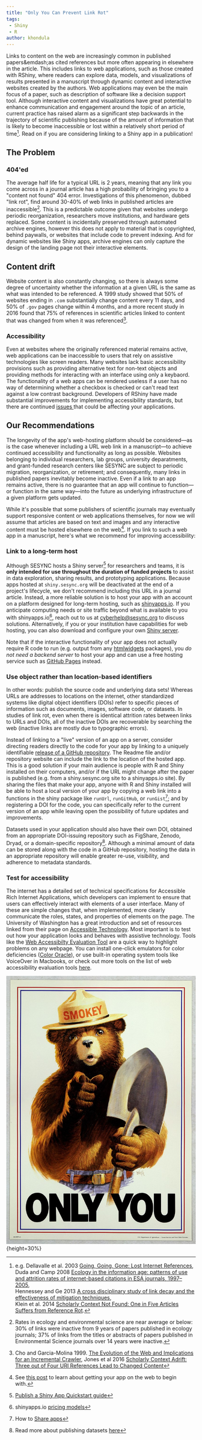 ```yaml
---
title: "Only You Can Prevent Link Rot"
tags:
 - Shiny
 - R
author: khondula
---
```


Links to content on the web are increasingly common in published papers&emdash;as cited references but more often appearing in elsewhere in the article. This includes links to web applications, such as those created with RShiny, where readers can explore data, models, and visualizations of results presented in a manuscript through dynamic content and interactive websites created by the authors. Web applications may even be the main focus of a paper, such as description of software like a decision support tool. Although interactive content and visualizations have great potential to enhance communication and engagement around the topic of an article, current practice has raised alarm as a significant step backwards in the trajectory of scientific publishing because of the amount of information that is likely to become inaccessible or lost within a relatively short period of time[^1]. Read on if you are considering linking to a Shiny app in a publication!

## The Problem 

### 404'ed

The average half life for a typical URL is 2 years, meaning that any link you come across in a journal article has a high probability of bringing you to a "content not found" 404 error. Investigations of this phenomenon, dubbed "link rot", find around 30-40% of web links in published articles are inaccessible[^2]. This is a predictable outcome given that websites undergo periodic reorganization, researchers move institutions, and hardware gets replaced. Some content is incidentally preserved through automated archive engines, however this does not apply to material that is copyrighted, behind paywalls, or websites that include code to prevent indexing. And for dynamic websites like Shiny apps, archive engines can only capture the design of the landing page not their interactive elements. 

## Content drift

Website content is also constantly changing, so there is always some degree of uncertainty whether the information at a given URL is the same as what was intended to be referenced. A 1999 study showed that 50% of websites ending in `.com` substantially change content every 11 days, and 50% of `.gov` pages change within 4 months, and a more recent study in 2016 found that 75% of references in scientific articles linked to content that was changed from when it was referenced[^3].

### Accessibility

Even at websites where the originally referenced material remains active, web applications can be inaccessible to users that rely on assistive technologies like screen readers. Many websites lack basic accessibility provisions such as providing alternative text for non-text objects and providing methods for interacting with an interface using only a keybaord. The functionality of a web apps can be rendered useless if a user has no way of determining whether a checkbox is checked or can't read text against a low contrast background. Developers of RShiny have made substantial improvements for implementing accessibility standards, but there are continued [issues ](https://github.com/rstudio/shiny/labels/Type%3A%20Accessibility) that could be affecting your applications. 

## Our Recommendations

The longevity of the app's web-hosting platform should be considered&mdash;as is the case whenever including a URL web link in a manuscript&mdash;to achieve continued accessibility and functionality as long as possible. Websites belonging to individual researchers, lab groups, university deparatments, and grant-funded research centers like SESYNC are subject to periodic migration, reorganization, or retirement; and consequently, many links in published papers inevitably become inactive. Even if a link to an app remains active, there is no guarantee that an app will continue to function&mdash;or function in the same way&mdash;into the future as underlying infrastructure of a given platform gets updated.

While it's possible that some publishers of scientific journals may eventually support responsive content or web applications themselves, for now we will assume that articles are based on text and images and any interactive content must be hosted elsewhere on the web[^4]. If you link to such a web app in a manuscript, here's what we recommend for improving accessibility:

### Link to a long-term host

Although SESYNC hosts a Shiny server[^5] for researchers and teams, it is **only intended for use throughout the duration of funded projects** to assist in data exploration, sharing results, and prototyping applications. Because apps hosted at `shiny.sesync.org` will be deactivated at the end of a project's lifecycle, we don't recommend including this URL in a journal article. Instead, a more reliable solution is to host your app with an account on a platform designed for long-term hosting, such as [shinyapps.io](https://docs.rstudio.com/shinyapps.io/). If you anticipate computing needs or site traffic beyond what is available to you with shinyapps.io[^6], reach out to us at [cyberhelp@sesync.org](mailto:cyberhelp@sesync.org) to discuss solutions. Alternatively, if you or your institution have capabilities for web hosting, you can also download and configure your own [Shiny server](https://github.com/rstudio/shiny-server/blob/master/README.md). 

Note that if the interactive functionality of your app does not actually require R code to run (e.g. output from any [htmlwidgets](http://gallery.htmlwidgets.org/) packages), you *do not need a backend server* to host your app and can use a free hosting service such as [GitHub Pages](https://pages.github.com/) instead. 

### Use object rather than location-based identifiers

In other words: publish the source code and underlying data sets! Whereas URLs are addresses to locations on the internet, other standardized systems like digital object identifiers (DOIs) refer to specific pieces of information such as documents, images, software code, or datasets. In studies of link rot, even when there is identical attrition rates between links to URLs and DOIs, all of the inactive DOIs are recoverable by searching the web (inactive links are mostly due to typographic errors). 

Instead of linking to a "live" version of an app on a server, consider directing readers directly to the code for your app by linking to a uniquely identifiable [release of a GitHub repository](https://cyberhelp.sesync.org/blog/shiny-sharing.html). The Readme file and/or repository website can include the link to the location of the hosted app. This is a good solution if your main audience is people with R and Shiny installed on their computers, and/or if the URL might change after the paper is published (e.g. from a shiny.sesync.org site to a shinyapps.io site). By sharing the files that make your app, anyone with R and Shiny installed will be able to host a local version of your app by copying a web link into a functions in the shiny package like `runUrl`, `runGitHub`, or `runGist`[^7]; and by registering a DOI for the code, you can specifically refer to the current version of an app while leaving open the possibility of future updates and improvements. 

Datasets used in your application should also have their own DOI, obtained from an appropriate DOI-issuing repository such as FigShare, Zenodo, Dryad, or a domain-specific repository[^8]. Although a minimal amount of data can be stored along with the code in a GitHub repository, hosting the data in an appropriate repository will enable greater re-use, visibility, and adherence to metadata standards. 
 
### Test for accessibility 

The internet has a detailed set of technical specifications for Accessible Rich Internet Applications, which developers can implement to ensure that users can effectively interact with elements of a user interface. Many of these are simple changes that, when implemented, more clearly communicate the roles, states, and properties of elements on the page. The University of Washington has a great introduction and set of resources linked from their page on [Accessible Technology](https://www.washington.edu/accessibility/web/aria/). Most important is to test out how your application looks and behaves with assistive technology. Tools like the [Web Accessibilty Evaluation Tool](https://wave.webaim.org/) are a quick way to highlight problems on any webpage. You can install one-click emulators for color deficiencies ([Color Oracle](https://colororacle.org/)), or use built-in operating system tools like VoiceOver in Macbooks, or check out more tools on the list of web accessibility evaluation tools [here]( https://www.w3.org/WAI/ER/tools/). 

![](../../assets/images/only-you.jpg){height=30%}

[^1]: e.g. Dellavalle et al. 2003 [Going, Going, Gone: Lost Internet References](https://doi.org/10.1126/science.1088234),<br>Duda and Camp 2008 [Ecology in the information age: patterns of use and attrition rates of internet-based citations in ESA journals, 1997–2005](https://www.jstor.org/stable/20440844),<br>Hennessey and Ge 2013 [A cross disciplinary study of link decay and the effectiveness of mitigation techniques](https://dx.doi.org/10.1186%2F1471-2105-14-S14-S5),<br>Klein et al. 2014 [Scholarly Context Not Found: One in Five Articles Suffers from Reference Rot](https://doi.org/10.1371/journal.pone.0115253).
[^2]: Rates in ecology and environmental science are near average or below: 30% of links were inactive from 9 years of papers published in ecology journals; 37% of links from the titles or abstracts of papers published in Environmental Science journals over 14 years were inactive.
[^3]: Cho and Garcia-Molina 1999. [The Evolution of the Web and Implications for an Incremental Crawler](http://ilpubs.stanford.edu:8090/376/1/1999-22.pdf), Jones et al 2016 [Scholarly Context Adrift: Three out of Four URI References Lead to Changed Content](https://doi.org/10.1371/journal.pone.0171057)
[^4]: See [this post](https://cyberhelp.sesync.org/blog/shiny-sharing.html) to learn about getting your app on the web to begin with.
[^5]: [Publish a Shiny App Quickstart guide](https://cyberhelp.sesync.org/quickstart/how-do-i-publish-a-shiny-app-on-the-sesync-server.html)
[^6]: shinyapps.io [pricing models](https://www.shinyapps.io/#pricing)
[^7]: How to [Share apps](https://shiny.rstudio.com/tutorial/written-tutorial/lesson7/)
[^8]: Read more about publishing datasets [here](https://cyberhelp.sesync.org/quickstart/sharing-data-products.html)

